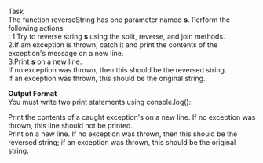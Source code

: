 Task<br/>
The function reverseString has one parameter named **s**. Perform the following actions<br/>:
1.Try to reverse string **s** using the split, reverse, and join methods.<br/>
2.If am exception is thrown, catch it and print the contents of the exception's message on a new line.<br/>
3.Print **s** on a new line.<br/>
If no exception was thrown, then this should be the reversed string.<br/>
If an exception was thrown, this should be the original string.<br/>

**Output Format**<br/>
You must write two print statements using console.log():<br/>

Print the contents of a caught exception's  on a new line. If no exception was thrown, this line should not be printed.<br/>
Print  on a new line. If no exception was thrown, then this should be the reversed string; if an exception was thrown, this should be the original string.<br/>

